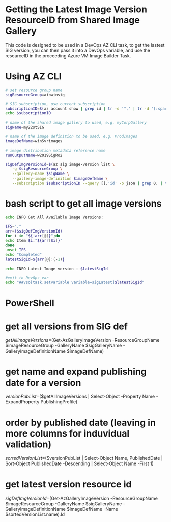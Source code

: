 # Getting the Latest Image Version ResourceID from Shared Image Gallery
This code is designed to be used in a DevOps AZ CLI task, to get the lastest SIG version, you can then pass it into a DevOps variable, and use the resourceID in the proceeding Azure VM Image Builder Task.

# Using AZ CLI

```bash
# set resource group name
sigResourceGroup=aibwinsig

# SIG subscription, use current subscription 
subscriptionID=$(az account show | grep id | tr -d '",' | tr -d '[:space:]' | cut -c4- )
echo $subscriptionID

# name of the shared image gallery to used, e.g. myCorpGallery
sigName=my22stSIG

# name of the image definition to be used, e.g. ProdImages
imageDefName=winSvrimages

# image distribution metadata reference name
runOutputName=w2019SigRo2

sigDefImgVersionId=$(az sig image-version list \
   -g $sigResourceGroup \
   --gallery-name $sigName \
   --gallery-image-definition $imageDefName \
   --subscription $subscriptionID --query [].'id' -o json | grep 0. | tr -d '"' | tr -d '[:space:]' )
```

# bash script to get all image versions
```bash
echo INFO Get All Available Image Versions:

IFS=","
arr=($sigDefImgVersionId)
for i in "${!arr[@]}";do
echo Item $i:"${arr[$i]}"
done
unset IFS
echo "Completed"
latestSigId=${arr[@]:(-1)}

echo INFO Latest Image version : $latestSigId

#emit to DevOps var
echo "##vso[task.setvariable variable=sigLatest]$latestSigId"
```


# PowerShell

# get all versions from SIG def
$getAllImageVersions=$(Get-AzGalleryImageVersion -ResourceGroupName $imageResourceGroup  -GalleryName $sigGalleryName -GalleryImageDefinitionName $imageDefName)

# get name and expand publishing date for a version
$versionPubList=$($getAllImageVersions | Select-Object -Property Name -ExpandProperty PublishingProfile)

# order by published date (leaving in more columns for induvidual validation)
$sortedVersionList=$($versionPubList | Select-Object Name, PublishedDate | Sort-Object PublishedDate -Descending | Select-Object Name -First 1)

# get latest version resource id
$sigDefImgVersionId=$(Get-AzGalleryImageVersion -ResourceGroupName $imageResourceGroup  -GalleryName $sigGalleryName -GalleryImageDefinitionName $imageDefName -Name $sortedVersionList.name).Id


